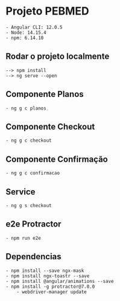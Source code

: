 # Projeto PEBMED
    - Angular CLI: 12.0.5
    - Node: 14.15.4 
    - npm: 6.14.10    



## Rodar o projeto localmente
    --> npm install
    --> ng serve --open 

## Componente Planos
    - ng g c planos

## Componente Checkout
    - ng g c checkout

## Componente Confirmação
    - ng g c confirmacao

## Service
    - ng g s checkout


## e2e Protractor   
    - npm run e2e

## Dependencias
    - npm install --save ngx-mask
    - npm install ngx-toastr --save
    - npm install @angular/animations --save
    - npm install -g protractor@7.0.0
        - webdriver-manager update 
    

